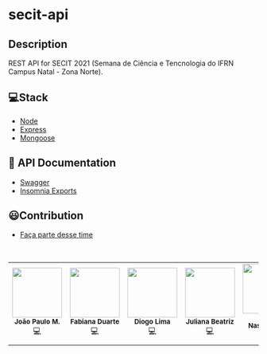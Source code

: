 # secit-api

## Description
REST API for SECIT 2021 (Semana de Ciência e Tencnologia do IFRN Campus Natal - Zona Norte).

## 💻Stack
- [Node](https://nodejs.org/en/)
- [Express](https://expressjs.com/pt-br/)
- [Mongoose](https://mongoosejs.com/)

## 📔 API Documentation
- [Swagger](http://localhost:3333/docs)
- [Insomnia Exports](./exports)

## 😃Contribution
- [Faça parte desse time](./.github/contribution.md)
<br>
<table>
  <tr>
    <td align="center"><img src="https://avatars.githubusercontent.com/u/30635578?s=400&u=e0d75afd6042b3f7d3900156661522c42888dfc2&v=4" width="100px;" alt=""/><br /><sub><b>João Paulo M.</b></sub><br />💻</td>
   <td align="center"><img src="https://avatars.githubusercontent.com/u/40132219?s=400&v=4" width="100px;" alt=""/><br /><sub><b>Fabiana Duarte</b></sub><br />💻</td>
   <td align="center"><img src="https://avatars.githubusercontent.com/u/45470736?s=460&u=c1167c68d2a2a5300fe01050d75d9dff115802fd&v=4" width="100px;" alt=""/><br /><sub><b>Diogo Lima</b></sub><br />💻</td>
   <td align="center"><img src="https://avatars.githubusercontent.com/u/49319083?s=460&u=27b65d287dd0a50428518e58aeb99d6bdeaf6afc&v=4" width="100px;" alt=""/><br /><sub><b>Juliana Beatriz</b></sub><br />💻</td>
   <td align="center"><img src="https://scontent-for1-1.xx.fbcdn.net/v/t1.0-1/p240x240/139905532_412018143450618_992214037026578403_o.jpg?_nc_cat=107&ccb=3&_nc_sid=dbb9e7&_nc_ohc=wdAeou4veVUAX-2yOXt&_nc_ht=scontent-for1-1.xx&tp=6&oh=38acc3ebd888f5c2a2b7c8cc14e57a36&oe=604A5FFF" width="100px;" alt=""/><br /><sub><b>Higor Nascimento</b></sub><br />💻</td>
  </tr>
</table>
